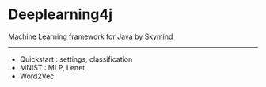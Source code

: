 # Deeplearning4j
Machine Learning framework for Java by [Skymind](https://deeplearning4j.org/index.html)
<hr/>

* Quickstart : settings, classification
* MNIST : MLP, Lenet
* Word2Vec
